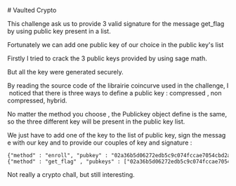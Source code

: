 
# Vaulted Crypto

This challenge ask us to provide 3 valid signature for the message get_flag by using public key present in a list.

Fortunately we can add one public key of our choice in the public key's list 

Firstly I tried to crack the 3 public keys provided by using sage math.

But all the key were generated securely.

By reading the source code of the librairie coincurve used in the challenge, I noticed that there is three ways to define a public key : compressed , non compressed, hybrid.

No matter the method you choose , the Publickey object define is the same, so the three different key will be present in the public key list. 

We just have to add one of the key to the list of public key, sign the message with our key and to provide our couples of key and signature :

```
{"method" : "enroll", "pubkey" : "02a36b5d06272edb5c9c074fccae7054cbd2a8c92bff317a9c177949ffef0a705f"}
{"method" : "get_flag" , "pubkeys" : ["02a36b5d06272edb5c9c074fccae7054cbd2a8c92bff317a9c177949ffef0a705f" , "04a36b5d06272edb5c9c074fccae7054cbd2a8c92bff317a9c177949ffef0a705f28ba48250ffafb5f8792de21c1b5f8d93f5338f1338efeb65121531617804b7c", "06a36b5d06272edb5c9c074fccae7054cbd2a8c92bff317a9c177949ffef0a705f28ba48250ffafb5f8792de21c1b5f8d93f5338f1338efeb65121531617804b7c"], "signatures" : ["30440220503289f83fe93fe8803c1e3ccddf2a331ff31f73d38cdc79d7b2369ae085dcd502205860e9a16fb2f8c70a44ce9b5a110837b26ff093941d4583467ec5df31ec4ba3", "30440220503289f83fe93fe8803c1e3ccddf2a331ff31f73d38cdc79d7b2369ae085dcd502205860e9a16fb2f8c70a44ce9b5a110837b26ff093941d4583467ec5df31ec4ba3", "30440220503289f83fe93fe8803c1e3ccddf2a331ff31f73d38cdc79d7b2369ae085dcd502205860e9a16fb2f8c70a44ce9b5a110837b26ff093941d4583467ec5df31ec4ba3"]}
```

Not really a crypto chall, but still interesting. 